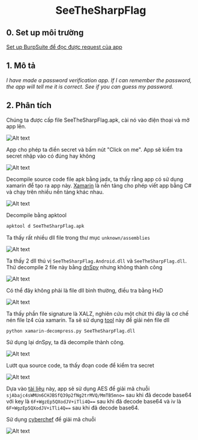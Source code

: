 <div align='center'>

# **SeeTheSharpFlag**

</div>

## **0. Set up môi trường**

[Set up BurpSuite để đọc được request của app](https://github.com/lUcgryy/Android-Pentest-Note/blob/main/TestCurl.md)

## **1. Mô tả**

*I have made a password verification app. If I can remember the password, the app will tell me it is correct. See if you can guess my password.*

## **2. Phân tích**

Chúng ta được cấp file SeeTheSharpFlag.apk, cài nó vào điện thoại và mở app lên.

![Alt text](./img/image.png)

App cho phép ta điền secret và bấm nút "Click on me". App sẽ kiểm tra secret nhập vào có đúng hay không

![Alt text](./img/image-1.png)

Decompile source code file apk bằng jadx, ta thấy rằng app có sử dụng xamarin để tạo ra app này. [Xamarin](https://learn.microsoft.com/en-us/xamarin/) là nền tảng cho phép viết app bằng C# và chạy trên nhiều nền tảng khác nhau.

![Alt text](./img/image-2.png)

Decompile bằng apktool

```bash
apktool d SeeTheSharpFlag.apk
```

Ta thấy rất nhiều dll file trong thư mục `unknown/assemblies`

![Alt text](./img/image-3.png)

Ta thấy 2 dll thú vị `SeeTheSharpFlag.Android.dll` và `SeeTheSharpFlag.dll`. Thử decompile 2 file này bằng [dnSpy](https://github.com/dnSpy/dnSpy) nhưng không thành công

![Alt text](./img/image-4.png)

Có thể đây không phải là file dll bình thường, điều tra bằng HxD

![Alt text](./img/image-5.png)

Ta thấy phần file signature là XALZ, nghiên cứu một chút thì đây là cơ chế nén file lz4 của xamarin. Ta sẽ sử dụng [tool](https://github.com/NickstaDB/xamarin-decompress) này để giải nén file dll

```bash
python xamarin-decompress.py SeeTheSharpFlag.dll
```

Sử dụng lại dnSpy, ta đã decompile thành công.

![Alt text](./img/image-6.png)

Lướt qua source code, ta thấy đoạn code để kiểm tra secret

![Alt text](./img/image-7.png)

Dựa vào [tài liệu]([https://docs.microsoft.com/en-us/xamarin/android/deploy-test/release-prep/?tabs=windows#proguard) này, app sẽ sử dụng AES để giải mã chuỗi `sjAbajc4sWMUn6CHJBSfQ39p2fNg2trMVQ/MmTB5mno=` sau khi đã decode base64 với key là `6F+WgzEp5QXodJV+iTli4Q==` sau khi đã decode base64 và iv là `6F+WgzEp5QXodJV+iTli4Q==` sau khi đã decode base64.

Sử dụng [cyberchef](https://gchq.github.io/CyberChef/#recipe=From_Base64('A-Za-z0-9%2B/%3D',true,false)AES_Decrypt(%7B'option':'Base64','string':'6F%2BWgzEp5QXodJV%2BiTli4Q%3D%3D'%7D,%7B'option':'Base64','string':'DZ6YdaWJlZav26VmEEQ31A%3D%3D'%7D,'CBC','Raw','Raw',%7B'option':'Hex','string':''%7D,%7B'option':'Hex','string':''%7D)&input=c2pBYmFqYzRzV01VbjZDSEpCU2ZRMzlwMmZOZzJ0ck1WUS9NbVRCNW1ubz0) để giải mã chuỗi 

![Alt text](./img/image-8.png)
